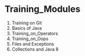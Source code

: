# Training_Modules

1. Training on Git
2. Basics of Java
3. Training_on_Operators
4. Training_on_Oops
5. Files and Exceptions
6. Collections and Java 8
